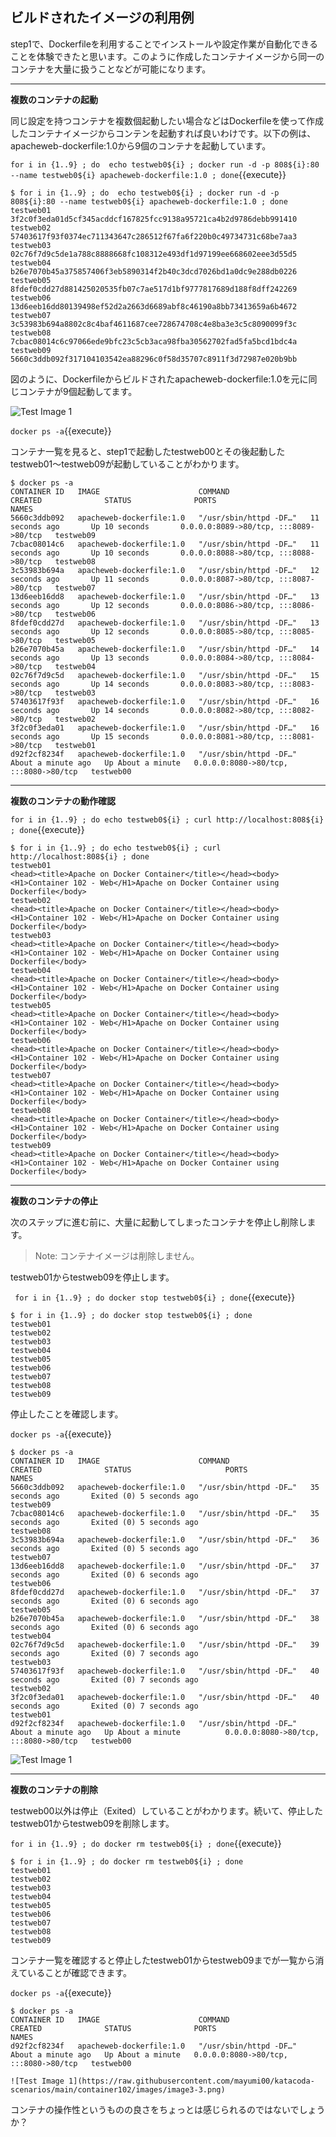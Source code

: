 ## ビルドされたイメージの利用例

step1で、Dockerfileを利用することでインストールや設定作業が自動化できることを体験できたと思います。このように作成したコンテナイメージから同一のコンテナを大量に扱うことなどが可能になります。


---
**複数のコンテナの起動**

同じ設定を持つコンテナを複数個起動したい場合などはDockerfileを使って作成したコンテナイメージからコンテンを起動すれば良いわけです。以下の例は、apacheweb-dockerfile:1.0から9個のコンテナを起動しています。


` for i in {1..9} ; do  echo testweb0${i} ; docker run -d -p 808${i}:80 --name testweb0${i} apacheweb-dockerfile:1.0 ; done `{{execute}}

```text
$ for i in {1..9} ; do  echo testweb0${i} ; docker run -d -p 808${i}:80 --name testweb0${i} apacheweb-dockerfile:1.0 ; done
testweb01
3f2c0f3eda01d5cf345acddcf167825fcc9138a95721ca4b2d9786debb991410
testweb02
57403617f93f0374ec711343647c286512f67fa6f220b0c49734731c68be7aa3
testweb03
02c76f7d9c5de1a788c8888668fc108312e493df1d97199ee668602eee3d55d5
testweb04
b26e7070b45a375857406f3eb5890314f2b40c3dcd7026bd1a0dc9e288db0226
testweb05
8fdef0cdd27d881425020535fb07c7ae517d1bf9777817689d188f8dff242269
testweb06
13d6eeb16dd80139498ef52d2a2663d6689abf8c46190a8bb73413659a6b4672
testweb07
3c53983b694a8802c8c4baf4611687cee728674708c4e8ba3e3c5c8090099f3c
testweb08
7cbac08014c6c97066ede9bfc23c5cb3aca98fba30562702fad5fa5bcd1bdc4a
testweb09
5660c3ddb092f317104103542ea88296c0f58d35707c8911f3d72987e020b9bb
```

図のように、Dockerfileからビルドされたapacheweb-dockerfile:1.0を元に同じコンテナが9個起動してます。

![Test Image 1](https://raw.githubusercontent.com/mayumi00/katacoda-scenarios/main/container102/images/image3-1.png)

`docker ps -a`{{execute}}

コンテナ一覧を見ると、step1で起動したtestweb00とその後起動したtestweb01〜testweb09が起動していることがわかります。

```text
$ docker ps -a
CONTAINER ID   IMAGE                      COMMAND                  CREATED              STATUS              PORTS                                   NAMES
5660c3ddb092   apacheweb-dockerfile:1.0   "/usr/sbin/httpd -DF…"   11 seconds ago       Up 10 seconds       0.0.0.0:8089->80/tcp, :::8089->80/tcp   testweb09
7cbac08014c6   apacheweb-dockerfile:1.0   "/usr/sbin/httpd -DF…"   11 seconds ago       Up 10 seconds       0.0.0.0:8088->80/tcp, :::8088->80/tcp   testweb08
3c53983b694a   apacheweb-dockerfile:1.0   "/usr/sbin/httpd -DF…"   12 seconds ago       Up 11 seconds       0.0.0.0:8087->80/tcp, :::8087->80/tcp   testweb07
13d6eeb16dd8   apacheweb-dockerfile:1.0   "/usr/sbin/httpd -DF…"   13 seconds ago       Up 12 seconds       0.0.0.0:8086->80/tcp, :::8086->80/tcp   testweb06
8fdef0cdd27d   apacheweb-dockerfile:1.0   "/usr/sbin/httpd -DF…"   13 seconds ago       Up 12 seconds       0.0.0.0:8085->80/tcp, :::8085->80/tcp   testweb05
b26e7070b45a   apacheweb-dockerfile:1.0   "/usr/sbin/httpd -DF…"   14 seconds ago       Up 13 seconds       0.0.0.0:8084->80/tcp, :::8084->80/tcp   testweb04
02c76f7d9c5d   apacheweb-dockerfile:1.0   "/usr/sbin/httpd -DF…"   15 seconds ago       Up 14 seconds       0.0.0.0:8083->80/tcp, :::8083->80/tcp   testweb03
57403617f93f   apacheweb-dockerfile:1.0   "/usr/sbin/httpd -DF…"   16 seconds ago       Up 14 seconds       0.0.0.0:8082->80/tcp, :::8082->80/tcp   testweb02
3f2c0f3eda01   apacheweb-dockerfile:1.0   "/usr/sbin/httpd -DF…"   16 seconds ago       Up 15 seconds       0.0.0.0:8081->80/tcp, :::8081->80/tcp   testweb01
d92f2cf8234f   apacheweb-dockerfile:1.0   "/usr/sbin/httpd -DF…"   About a minute ago   Up About a minute   0.0.0.0:8080->80/tcp, :::8080->80/tcp   testweb00
```

---
**複数のコンテナの動作確認**

`for i in {1..9} ; do echo testweb0${i} ; curl http://localhost:808${i} ; done`{{execute}}

```text
$ for i in {1..9} ; do echo testweb0${i} ; curl http://localhost:808${i} ; done
testweb01
<head><title>Apache on Docker Container</title></head><body><H1>Container 102 - Web</H1>Apache on Docker Container using Dockerfile</body>
testweb02
<head><title>Apache on Docker Container</title></head><body><H1>Container 102 - Web</H1>Apache on Docker Container using Dockerfile</body>
testweb03
<head><title>Apache on Docker Container</title></head><body><H1>Container 102 - Web</H1>Apache on Docker Container using Dockerfile</body>
testweb04
<head><title>Apache on Docker Container</title></head><body><H1>Container 102 - Web</H1>Apache on Docker Container using Dockerfile</body>
testweb05
<head><title>Apache on Docker Container</title></head><body><H1>Container 102 - Web</H1>Apache on Docker Container using Dockerfile</body>
testweb06
<head><title>Apache on Docker Container</title></head><body><H1>Container 102 - Web</H1>Apache on Docker Container using Dockerfile</body>
testweb07
<head><title>Apache on Docker Container</title></head><body><H1>Container 102 - Web</H1>Apache on Docker Container using Dockerfile</body>
testweb08
<head><title>Apache on Docker Container</title></head><body><H1>Container 102 - Web</H1>Apache on Docker Container using Dockerfile</body>
testweb09
<head><title>Apache on Docker Container</title></head><body><H1>Container 102 - Web</H1>Apache on Docker Container using Dockerfile</body>
```


---
**複数のコンテナの停止**

次のステップに進む前に、大量に起動してしまったコンテナを停止し削除します。

> Note: コンテナイメージは削除しません。

testweb01からtestweb09を停止します。

` for i in {1..9} ; do docker stop testweb0${i} ; done`{{execute}}

```text
$ for i in {1..9} ; do docker stop testweb0${i} ; done
testweb01
testweb02
testweb03
testweb04
testweb05
testweb06
testweb07
testweb08
testweb09
```

停止したことを確認します。

`docker ps -a`{{execute}}

```text
$ docker ps -a
CONTAINER ID   IMAGE                      COMMAND                  CREATED              STATUS                     PORTS                                   NAMES
5660c3ddb092   apacheweb-dockerfile:1.0   "/usr/sbin/httpd -DF…"   35 seconds ago       Exited (0) 5 seconds ago                                           testweb09
7cbac08014c6   apacheweb-dockerfile:1.0   "/usr/sbin/httpd -DF…"   35 seconds ago       Exited (0) 5 seconds ago                                           testweb08
3c53983b694a   apacheweb-dockerfile:1.0   "/usr/sbin/httpd -DF…"   36 seconds ago       Exited (0) 5 seconds ago                                           testweb07
13d6eeb16dd8   apacheweb-dockerfile:1.0   "/usr/sbin/httpd -DF…"   37 seconds ago       Exited (0) 6 seconds ago                                           testweb06
8fdef0cdd27d   apacheweb-dockerfile:1.0   "/usr/sbin/httpd -DF…"   37 seconds ago       Exited (0) 6 seconds ago                                           testweb05
b26e7070b45a   apacheweb-dockerfile:1.0   "/usr/sbin/httpd -DF…"   38 seconds ago       Exited (0) 6 seconds ago                                           testweb04
02c76f7d9c5d   apacheweb-dockerfile:1.0   "/usr/sbin/httpd -DF…"   39 seconds ago       Exited (0) 7 seconds ago                                           testweb03
57403617f93f   apacheweb-dockerfile:1.0   "/usr/sbin/httpd -DF…"   40 seconds ago       Exited (0) 7 seconds ago                                           testweb02
3f2c0f3eda01   apacheweb-dockerfile:1.0   "/usr/sbin/httpd -DF…"   40 seconds ago       Exited (0) 7 seconds ago                                           testweb01
d92f2cf8234f   apacheweb-dockerfile:1.0   "/usr/sbin/httpd -DF…"   About a minute ago   Up About a minute          0.0.0.0:8080->80/tcp, :::8080->80/tcp   testweb00
```
![Test Image 1](https://raw.githubusercontent.com/mayumi00/katacoda-scenarios/main/container102/images/image3-2.png)

---
**複数のコンテナの削除**

testweb00以外は停止（Exited）していることがわかります。続いて、停止したtestweb01からtestweb09を削除します。

`for i in {1..9} ; do docker rm testweb0${i} ; done`{{execute}}

```text
$ for i in {1..9} ; do docker rm testweb0${i} ; done
testweb01
testweb02
testweb03
testweb04
testweb05
testweb06
testweb07
testweb08
testweb09
```
コンテナ一覧を確認すると停止したtestweb01からtestweb09までが一覧から消えていることが確認できます。

`docker ps -a`{{execute}}

```text
$ docker ps -a
CONTAINER ID   IMAGE                      COMMAND                  CREATED              STATUS              PORTS                                   NAMES
d92f2cf8234f   apacheweb-dockerfile:1.0   "/usr/sbin/httpd -DF…"   About a minute ago   Up About a minute   0.0.0.0:8080->80/tcp, :::8080->80/tcp   testweb00

![Test Image 1](https://raw.githubusercontent.com/mayumi00/katacoda-scenarios/main/container102/images/image3-3.png)

```


コンテナの操作性というものの良さをちょっとは感じられるのではないでしょうか？
